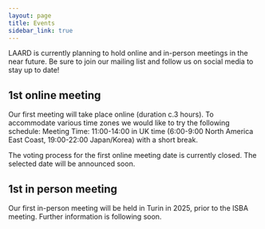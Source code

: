 ```yaml
---
layout: page
title: Events
sidebar_link: true
---
```


LAARD is currently planning to hold online and in-person meetings in the near future. Be sure to join our mailing list and follow us on social media to stay up to date!

<h2>1st online meeting</h2>
Our first meeting will take place online (duration c.3 hours). To accommodate various time zones we would like to try the following schedule:
Meeting Time: 11:00-14:00 in UK time (6:00-9:00 North America East Coast, 19:00-22:00 Japan/Korea) with a short break.

The voting process for the first online meeting date is currently closed. The selected date will be announced soon.



<h2>1st in person meeting</h2>
Our first in-person meeting will be held in Turin in 2025, prior to the ISBA meeting. Further information is following soon. 


